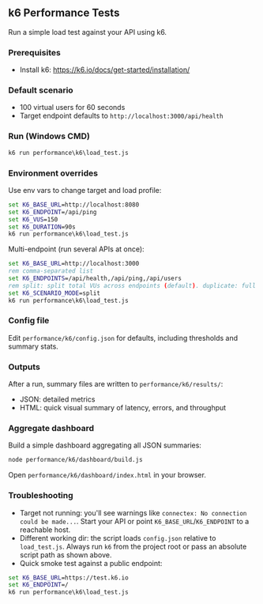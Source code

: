 ## k6 Performance Tests

Run a simple load test against your API using k6.

### Prerequisites
- Install k6: https://k6.io/docs/get-started/installation/

### Default scenario
- 100 virtual users for 60 seconds
- Target endpoint defaults to `http://localhost:3000/api/health`

### Run (Windows CMD)
```bat
k6 run performance\k6\load_test.js
```

### Environment overrides
Use env vars to change target and load profile:
```bat
set K6_BASE_URL=http://localhost:8080
set K6_ENDPOINT=/api/ping
set K6_VUS=150
set K6_DURATION=90s
k6 run performance\k6\load_test.js
```

Multi-endpoint (run several APIs at once):
```bat
set K6_BASE_URL=http://localhost:3000
rem comma-separated list
set K6_ENDPOINTS=/api/health,/api/ping,/api/users
rem split: split total VUs across endpoints (default). duplicate: full VUs per endpoint
set K6_SCENARIO_MODE=split
k6 run performance\k6\load_test.js
```

### Config file
Edit `performance/k6/config.json` for defaults, including thresholds and summary stats.

### Outputs
After a run, summary files are written to `performance/k6/results/`:
- JSON: detailed metrics
- HTML: quick visual summary of latency, errors, and throughput

### Aggregate dashboard
Build a simple dashboard aggregating all JSON summaries:
```bash
node performance/k6/dashboard/build.js
```
Open `performance/k6/dashboard/index.html` in your browser.

### Troubleshooting
- Target not running: you'll see warnings like `connectex: No connection could be made...`. Start your API or point `K6_BASE_URL`/`K6_ENDPOINT` to a reachable host.
- Different working dir: the script loads `config.json` relative to `load_test.js`. Always run `k6` from the project root or pass an absolute script path as shown above.
- Quick smoke test against a public endpoint:
```bat
set K6_BASE_URL=https://test.k6.io
set K6_ENDPOINT=/
k6 run performance\k6\load_test.js
```


